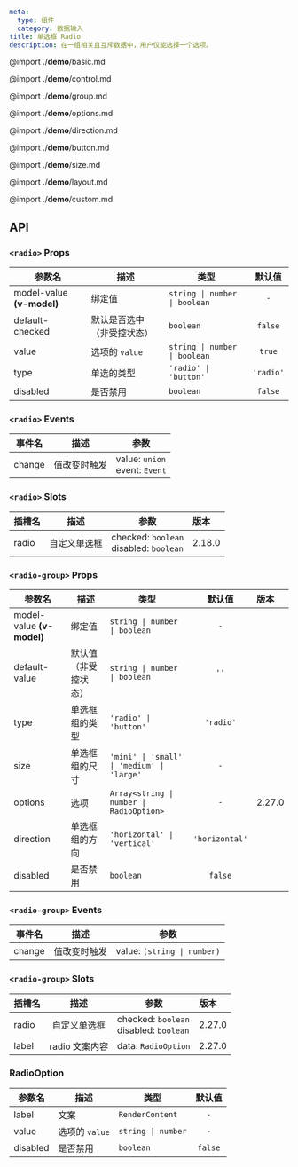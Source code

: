 ```yaml
meta:
  type: 组件
  category: 数据输入
title: 单选框 Radio
description: 在一组相关且互斥数据中，用户仅能选择一个选项。
```

@import ./__demo__/basic.md

@import ./__demo__/control.md

@import ./__demo__/group.md

@import ./__demo__/options.md

@import ./__demo__/direction.md

@import ./__demo__/button.md

@import ./__demo__/size.md

@import ./__demo__/layout.md

@import ./__demo__/custom.md

## API


### `<radio>` Props

|参数名|描述|类型|默认值|
|---|---|---|:---:|
|model-value **(v-model)**|绑定值|`string \| number \| boolean`|`-`|
|default-checked|默认是否选中（非受控状态）|`boolean`|`false`|
|value|选项的 `value`|`string \| number \| boolean`|`true`|
|type|单选的类型|`'radio' \| 'button'`|`'radio'`|
|disabled|是否禁用|`boolean`|`false`|
### `<radio>` Events

|事件名|描述|参数|
|---|---|---|
|change|值改变时触发|value: `union`<br>event: `Event`|
### `<radio>` Slots

|插槽名|描述|参数|版本|
|---|:---:|---|:---|
|radio|自定义单选框|checked: `boolean`<br>disabled: `boolean`|2.18.0|




### `<radio-group>` Props

|参数名|描述|类型|默认值|版本|
|---|---|---|:---:|:---|
|model-value **(v-model)**|绑定值|`string \| number \| boolean`|`-`||
|default-value|默认值（非受控状态）|`string \| number \| boolean`|`''`||
|type|单选框组的类型|`'radio' \| 'button'`|`'radio'`||
|size|单选框组的尺寸|`'mini' \| 'small' \| 'medium' \| 'large'`|`-`||
|options|选项|`Array<string \| number \| RadioOption>`|`-`|2.27.0|
|direction|单选框组的方向|`'horizontal' \| 'vertical'`|`'horizontal'`||
|disabled|是否禁用|`boolean`|`false`||
### `<radio-group>` Events

|事件名|描述|参数|
|---|---|---|
|change|值改变时触发|value: `(string \| number)`|
### `<radio-group>` Slots

|插槽名|描述|参数|版本|
|---|:---:|---|:---|
|radio|自定义单选框|checked: `boolean`<br>disabled: `boolean`|2.27.0|
|label|radio 文案内容|data: `RadioOption`|2.27.0|




### RadioOption

|参数名|描述|类型|默认值|
|---|---|---|:---:|
|label|文案|`RenderContent`|`-`|
|value|选项的 `value`|`string \| number`|`-`|
|disabled|是否禁用|`boolean`|`false`|


